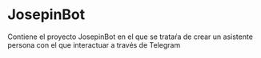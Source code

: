 # JosepinBot
Contiene el proyecto JosepinBot en el que se trataŕa de crear un asistente persona con el que interactuar a través de Telegram
